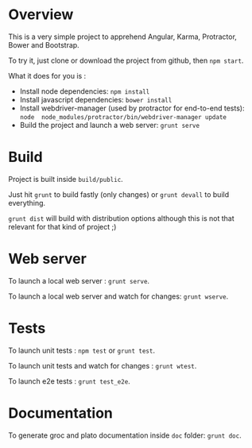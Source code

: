 
# Overview

This is a very simple project to apprehend Angular, Karma, Protractor, Bower and Bootstrap.

To try it, just clone or download the project from github, then `npm start`.

What it does for you is :
- Install node dependencies: `npm install`
- Install javascript dependencies: `bower install`
- Install webdriver-manager (used by protractor for end-to-end tests): `node 
node_modules/protractor/bin/webdriver-manager update`
- Build the project and launch a web server: `grunt serve`

# Build

Project is built inside `build/public`.

Just hit `grunt` to build fastly (only changes) or `grunt devall` to build everything.

`grunt dist` will build with distribution options although this is not that relevant for that kind of project ;)

# Web server

To launch a local web server : `grunt serve`.

To launch a local web server and watch for changes: `grunt wserve`.

# Tests

To launch unit tests : `npm test` or `grunt test`.

To launch unit tests and watch for changes : `grunt wtest`.

To launch e2e tests : `grunt test_e2e`.

# Documentation

To generate groc and plato documentation inside `doc` folder: `grunt doc`. 